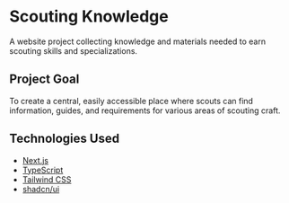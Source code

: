 # Scouting Knowledge

A website project collecting knowledge and materials needed to earn scouting skills and specializations.

## Project Goal

To create a central, easily accessible place where scouts can find information, guides, and requirements for various areas of scouting craft.

## Technologies Used

*   [Next.js](https://nextjs.org/)
*   [TypeScript](https://www.typescriptlang.org/)
*   [Tailwind CSS](https://tailwindcss.com/)
*   [shadcn/ui](https://ui.shadcn.com/)
